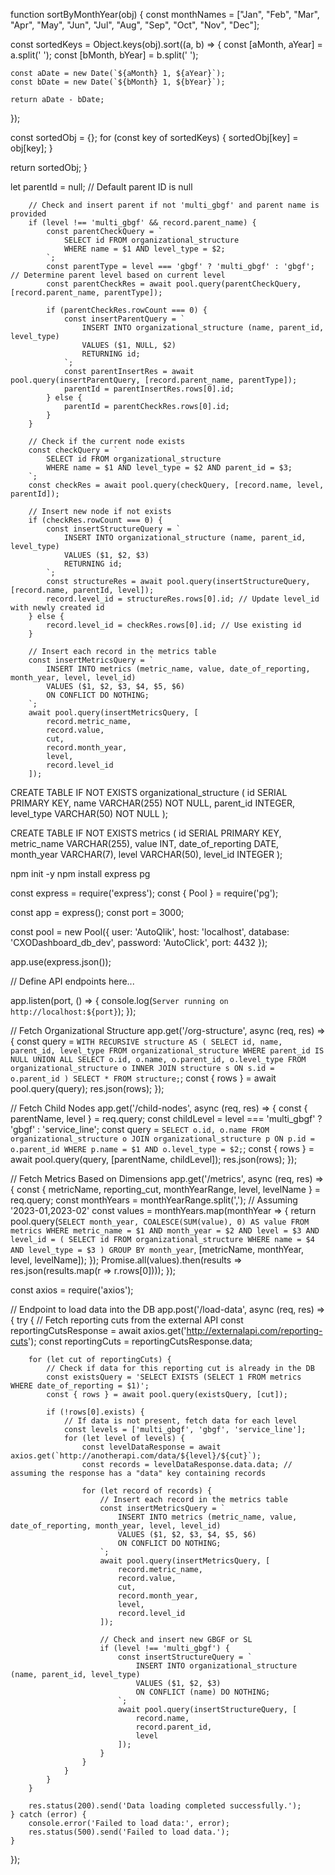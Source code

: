 function sortByMonthYear(obj) {
  const monthNames = ["Jan", "Feb", "Mar", "Apr", "May", "Jun", "Jul", "Aug", "Sep", "Oct", "Nov", "Dec"];
  
  const sortedKeys = Object.keys(obj).sort((a, b) => {
    const [aMonth, aYear] = a.split(' ');
    const [bMonth, bYear] = b.split(' ');

    const aDate = new Date(`${aMonth} 1, ${aYear}`);
    const bDate = new Date(`${bMonth} 1, ${bYear}`);

    return aDate - bDate;
  });

  const sortedObj = {};
  for (const key of sortedKeys) {
    sortedObj[key] = obj[key];
  }

  return sortedObj;
}



let parentId = null;  // Default parent ID is null

        // Check and insert parent if not 'multi_gbgf' and parent name is provided
        if (level !== 'multi_gbgf' && record.parent_name) {
            const parentCheckQuery = `
                SELECT id FROM organizational_structure
                WHERE name = $1 AND level_type = $2;
            `;
            const parentType = level === 'gbgf' ? 'multi_gbgf' : 'gbgf'; // Determine parent level based on current level
            const parentCheckRes = await pool.query(parentCheckQuery, [record.parent_name, parentType]);

            if (parentCheckRes.rowCount === 0) {
                const insertParentQuery = `
                    INSERT INTO organizational_structure (name, parent_id, level_type)
                    VALUES ($1, NULL, $2)
                    RETURNING id;
                `;
                const parentInsertRes = await pool.query(insertParentQuery, [record.parent_name, parentType]);
                parentId = parentInsertRes.rows[0].id;
            } else {
                parentId = parentCheckRes.rows[0].id;
            }
        }

        // Check if the current node exists
        const checkQuery = `
            SELECT id FROM organizational_structure
            WHERE name = $1 AND level_type = $2 AND parent_id = $3;
        `;
        const checkRes = await pool.query(checkQuery, [record.name, level, parentId]);

        // Insert new node if not exists
        if (checkRes.rowCount === 0) {
            const insertStructureQuery = `
                INSERT INTO organizational_structure (name, parent_id, level_type)
                VALUES ($1, $2, $3)
                RETURNING id;
            `;
            const structureRes = await pool.query(insertStructureQuery, [record.name, parentId, level]);
            record.level_id = structureRes.rows[0].id; // Update level_id with newly created id
        } else {
            record.level_id = checkRes.rows[0].id; // Use existing id
        }

        // Insert each record in the metrics table
        const insertMetricsQuery = `
            INSERT INTO metrics (metric_name, value, date_of_reporting, month_year, level, level_id)
            VALUES ($1, $2, $3, $4, $5, $6)
            ON CONFLICT DO NOTHING;
        `;
        await pool.query(insertMetricsQuery, [
            record.metric_name,
            record.value,
            cut,
            record.month_year,
            level,
            record.level_id
        ]);


CREATE TABLE IF NOT EXISTS organizational_structure (
    id SERIAL PRIMARY KEY,
    name VARCHAR(255) NOT NULL,
    parent_id INTEGER,
    level_type VARCHAR(50) NOT NULL
);

CREATE TABLE IF NOT EXISTS metrics (
    id SERIAL PRIMARY KEY,
    metric_name VARCHAR(255),
    value INT,
    date_of_reporting DATE,
    month_year VARCHAR(7),
    level VARCHAR(50),
    level_id INTEGER
);


npm init -y
npm install express pg


const express = require('express');
const { Pool } = require('pg');

const app = express();
const port = 3000;

const pool = new Pool({
    user: 'AutoQlik',
    host: 'localhost',
    database: 'CXODashboard_db_dev',
    password: 'AutoClick',
    port: 4432
});

app.use(express.json());

// Define API endpoints here...

app.listen(port, () => {
    console.log(`Server running on http://localhost:${port}`);
});


// Fetch Organizational Structure
app.get('/org-structure', async (req, res) => {
    const query = `
        WITH RECURSIVE structure AS (
            SELECT id, name, parent_id, level_type FROM organizational_structure WHERE parent_id IS NULL
            UNION ALL
            SELECT o.id, o.name, o.parent_id, o.level_type FROM organizational_structure o
            INNER JOIN structure s ON s.id = o.parent_id
        )
        SELECT * FROM structure;
    `;
    const { rows } = await pool.query(query);
    res.json(rows);
});

// Fetch Child Nodes
app.get('/child-nodes', async (req, res) => {
    const { parentName, level } = req.query;
    const childLevel = level === 'multi_gbgf' ? 'gbgf' : 'service_line';
    const query = `
        SELECT o.id, o.name FROM organizational_structure o
        JOIN organizational_structure p ON p.id = o.parent_id
        WHERE p.name = $1 AND o.level_type = $2;
    `;
    const { rows } = await pool.query(query, [parentName, childLevel]);
    res.json(rows);
});

// Fetch Metrics Based on Dimensions
app.get('/metrics', async (req, res) => {
    const { metricName, reporting_cut, monthYearRange, level, levelName } = req.query;
    const monthYears = monthYearRange.split(','); // Assuming '2023-01,2023-02'
    const values = monthYears.map(monthYear => {
        return pool.query(`
            SELECT month_year, COALESCE(SUM(value), 0) AS value
            FROM metrics
            WHERE metric_name = $1 AND month_year = $2 AND level = $3 AND level_id = (
                SELECT id FROM organizational_structure WHERE name = $4 AND level_type = $3
            )
            GROUP BY month_year
        `, [metricName, monthYear, level, levelName]);
    });
    Promise.all(values).then(results => res.json(results.map(r => r.rows[0])));
});


const axios = require('axios');

// Endpoint to load data into the DB
app.post('/load-data', async (req, res) => {
    try {
        // Fetch reporting cuts from the external API
        const reportingCutsResponse = await axios.get('http://externalapi.com/reporting-cuts');
        const reportingCuts = reportingCutsResponse.data;

        for (let cut of reportingCuts) {
            // Check if data for this reporting cut is already in the DB
            const existsQuery = 'SELECT EXISTS (SELECT 1 FROM metrics WHERE date_of_reporting = $1)';
            const { rows } = await pool.query(existsQuery, [cut]);

            if (!rows[0].exists) {
                // If data is not present, fetch data for each level
                const levels = ['multi_gbgf', 'gbgf', 'service_line'];
                for (let level of levels) {
                    const levelDataResponse = await axios.get(`http://anotherapi.com/data/${level}/${cut}`);
                    const records = levelDataResponse.data.data; // assuming the response has a "data" key containing records

                    for (let record of records) {
                        // Insert each record in the metrics table
                        const insertMetricsQuery = `
                            INSERT INTO metrics (metric_name, value, date_of_reporting, month_year, level, level_id)
                            VALUES ($1, $2, $3, $4, $5, $6)
                            ON CONFLICT DO NOTHING;
                        `;
                        await pool.query(insertMetricsQuery, [
                            record.metric_name,
                            record.value,
                            cut,
                            record.month_year,
                            level,
                            record.level_id
                        ]);

                        // Check and insert new GBGF or SL
                        if (level !== 'multi_gbgf') {
                            const insertStructureQuery = `
                                INSERT INTO organizational_structure (name, parent_id, level_type)
                                VALUES ($1, $2, $3)
                                ON CONFLICT (name) DO NOTHING;
                            `;
                            await pool.query(insertStructureQuery, [
                                record.name,
                                record.parent_id,
                                level
                            ]);
                        }
                    }
                }
            }
        }

        res.status(200).send('Data loading completed successfully.');
    } catch (error) {
        console.error('Failed to load data:', error);
        res.status(500).send('Failed to load data.');
    }
});

